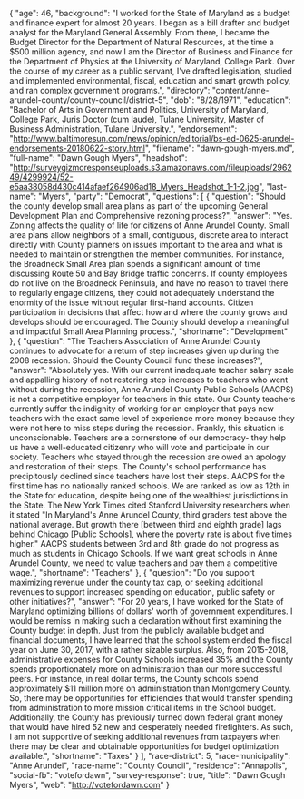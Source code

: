 {
  "age": 46,
  "background": "I worked for the State of Maryland as a budget and finance expert for almost 20 years. I began as a bill drafter and budget analyst for the Maryland General Assembly. From there, I became the Budget Director for the Department of Natural Resources, at the time a $500 million agency, and now I am the Director of Business and Finance for the Department of Physics at the University of Maryland, College Park. Over the course of my career as a public servant, I've drafted legislation, studied and implemented environmental, fiscal, education and smart growth policy, and ran complex government programs.",
  "directory": "content/anne-arundel-county/county-council/district-5",
  "dob": "8/28/1971",
  "education": "Bachelor of Arts in Government and Politics, University of Maryland, College Park, Juris Doctor (cum laude), Tulane University, Master of Business Administration, Tulane University.",
  "endorsement": "http://www.baltimoresun.com/news/opinion/editorial/bs-ed-0625-arundel-endorsements-20180622-story.html",
  "filename": "dawn-gough-myers.md",
  "full-name": "Dawn Gough Myers",
  "headshot": "http://surveygizmoresponseuploads.s3.amazonaws.com/fileuploads/296249/4299924/52-e5aa38058d430c414afaef264906ad18_Myers_Headshot_1-1-2.jpg",
  "last-name": "Myers",
  "party": "Democrat",
  "questions": [
    {
      "question": "Should the county develop small area plans as part of the upcoming General Development Plan and Comprehensive rezoning process?",
      "answer": "Yes. Zoning affects the quality of life for citizens of Anne Arundel County. Small area plans allow neighbors of a small, contiguous, discrete area to interact directly with County planners on issues important to the area and what is needed to maintain or strengthen the member communities. For instance, the Broadneck Small Area plan spends a significant amount of time discussing Route 50 and Bay Bridge traffic concerns. If county employees do not live on the Broadneck Peninsula, and have no reason to travel there to regularly engage citizens, they could not adequately understand the enormity of the issue without regular first-hand accounts. Citizen participation in decisions that affect how and where the county grows and develops should be encouraged. The County should develop a meaningful and impactful Small Area Planning process.",
      "shortname": "Development"
    },
    {
      "question": "The Teachers Association of Anne Arundel County continues to advocate for a return of step increases given up during the 2008 recession. Should the County Council fund these increases?",
      "answer": "Absolutely yes. With our current inadequate teacher salary scale and appalling history of not restoring step increases to teachers who went without during the recession, Anne Arundel County Public Schools (AACPS) is not a competitive employer for teachers in this state. Our County teachers currently suffer the indignity of working for an employer that pays new teachers with the exact same level of experience more money because they were not here to miss steps during the recession. Frankly, this situation is unconscionable. Teachers are a cornerstone of our democracy- they help us have a well-educated citizenry who will vote and participate in our society. Teachers who stayed through the recession are owed an apology and restoration of their steps. The County's school performance has precipitously declined since teachers have lost their steps. AACPS for the first time has no nationally ranked schools. We are ranked as low as 12th in the State for education, despite being one of the wealthiest jurisdictions in the State. The New York Times cited Stanford University researchers when it stated \"In Maryland's Anne Arundel County, third graders test above the national average. But growth there [between third and eighth grade] lags behind Chicago [Public Schools], where the poverty rate is about five times higher.\" AACPS students between 3rd and 8th grade do not progress as much as students in Chicago Schools. If we want great schools in Anne Arundel County, we need to value teachers and pay them a competitive wage.",
      "shortname": "Teachers"
    },
    {
      "question": "Do you support maximizing revenue under the county tax cap, or seeking additional revenues to support increased spending on education, public safety or other initiatives?",
      "answer": "For 20 years, I have worked for the State of Maryland optimizing billions of dollars' worth of government expenditures. I would be remiss in making such a declaration without first examining the County budget in depth. Just from the publicly available budget and financial documents, I have learned that the school system ended the fiscal year on June 30, 2017, with a rather sizable surplus. Also, from 2015-2018, administrative expenses for County Schools increased 35% and the County spends proportionately more on administration than our more successful peers. For instance, in real dollar terms, the County schools spend approximately $11 million more on administration than Montgomery County. So, there may be opportunities for efficiencies that would transfer spending from administration to more mission critical items in the School budget. Additionally, the County has previously turned down federal grant money that would have hired 52 new and desperately needed firefighters. As such, I am not supportive of seeking additional revenues from taxpayers when there may be clear and obtainable opportunities for budget optimization available.",
      "shortname": "Taxes"
    }
  ],
  "race-district": 5,
  "race-municipality": "Anne Arundel",
  "race-name": "County Council",
  "residence": "Annapolis",
  "social-fb": "votefordawn",
  "survey-response": true,
  "title": "Dawn Gough Myers",
  "web": "http://votefordawn.com"
}
